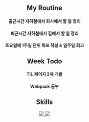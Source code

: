 <h2 align="center"> My Routine</h2>

<h4 align="center">출근시간 지하철에서 회사에서 할 일 정리</h4>
<h4 align="center">퇴근시간 지하철에서 집에서 할 일 정리</h4>
<h4 align="center">토요일에 1주일 단위 목표 작성 & 일주일 회고</h4>  


<h2 align="center">Week Todo</h2>

<h4 align="center">TIL 페이지 2차 개발</h4>
<h4 align="center">Webpack 공부</h4>


<h2 align="center">Skills</h2>

<p align="center">  
  <a href="https://solved.ac/minseok0917">
    <img src="http://mazassumnida.wtf/api/v2/generate_badge?boj=minseok0917" />
  </a>
  <a href="https://github.com/Minseok0917">
    <img src="https://github-readme-stats.vercel.app/api/top-langs/?username=Minseok0917&layout=compact&theme=prussian" />
  </a>
</p>
